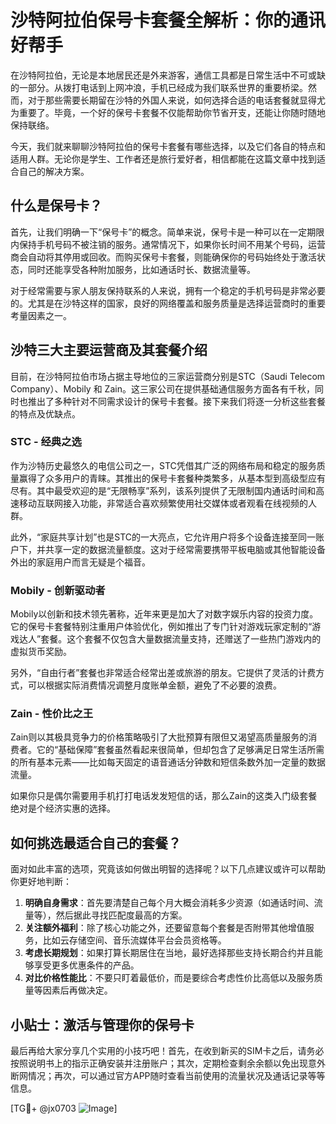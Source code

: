 # 沙特阿拉伯保号卡套餐全解析：你的通讯好帮手

在沙特阿拉伯，无论是本地居民还是外来游客，通信工具都是日常生活中不可或缺的一部分。从拨打电话到上网冲浪，手机已经成为我们联系世界的重要桥梁。然而，对于那些需要长期留在沙特的外国人来说，如何选择合适的电话套餐就显得尤为重要了。毕竟，一个好的保号卡套餐不仅能帮助你节省开支，还能让你随时随地保持联络。

今天，我们就来聊聊沙特阿拉伯的保号卡套餐有哪些选择，以及它们各自的特点和适用人群。无论你是学生、工作者还是旅行爱好者，相信都能在这篇文章中找到适合自己的解决方案。

## 什么是保号卡？

首先，让我们明确一下“保号卡”的概念。简单来说，保号卡是一种可以在一定期限内保持手机号码不被注销的服务。通常情况下，如果你长时间不用某个号码，运营商会自动将其停用或回收。而购买保号卡套餐，则能确保你的号码始终处于激活状态，同时还能享受各种附加服务，比如通话时长、数据流量等。

对于经常需要与家人朋友保持联系的人来说，拥有一个稳定的手机号码是非常必要的。尤其是在沙特这样的国家，良好的网络覆盖和服务质量是选择运营商时的重要考量因素之一。

## 沙特三大主要运营商及其套餐介绍

目前，在沙特阿拉伯市场占据主导地位的三家运营商分别是STC（Saudi Telecom Company）、Mobily 和 Zain。这三家公司在提供基础通信服务方面各有千秋，同时也推出了多种针对不同需求设计的保号卡套餐。接下来我们将逐一分析这些套餐的特点及优缺点。

### STC - 经典之选

作为沙特历史最悠久的电信公司之一，STC凭借其广泛的网络布局和稳定的服务质量赢得了众多用户的青睐。其推出的保号卡套餐种类繁多，从基本型到高级型应有尽有。其中最受欢迎的是“无限畅享”系列，该系列提供了无限制国内通话时间和高速移动互联网接入功能，非常适合喜欢频繁使用社交媒体或者观看在线视频的人群。

此外，“家庭共享计划”也是STC的一大亮点，它允许用户将多个设备连接至同一账户下，并共享一定的数据流量额度。这对于经常需要携带平板电脑或其他智能设备外出的家庭用户而言无疑是个福音。

### Mobily - 创新驱动者

Mobily以创新和技术领先著称，近年来更是加大了对数字娱乐内容的投资力度。它的保号卡套餐特别注重用户体验优化，例如推出了专门针对游戏玩家定制的“游戏达人”套餐。这个套餐不仅包含大量数据流量支持，还赠送了一些热门游戏内的虚拟货币奖励。

另外，“自由行者”套餐也非常适合经常出差或旅游的朋友。它提供了灵活的计费方式，可以根据实际消费情况调整月度账单金额，避免了不必要的浪费。

### Zain - 性价比之王

Zain则以其极具竞争力的价格策略吸引了大批预算有限但又渴望高质量服务的消费者。它的“基础保障”套餐虽然看起来很简单，但却包含了足够满足日常生活所需的所有基本元素——比如每天固定的语音通话分钟数和短信条数外加一定量的数据流量。

如果你只是偶尔需要用手机打打电话发发短信的话，那么Zain的这类入门级套餐绝对是个经济实惠的选择。

## 如何挑选最适合自己的套餐？

面对如此丰富的选项，究竟该如何做出明智的选择呢？以下几点建议或许可以帮助你更好地判断：

1. **明确自身需求**：首先要清楚自己每个月大概会消耗多少资源（如通话时间、流量等），然后据此寻找匹配度最高的方案。
2. **关注额外福利**：除了核心功能之外，还要留意每个套餐是否附带其他增值服务，比如云存储空间、音乐流媒体平台会员资格等。
3. **考虑长期规划**：如果打算长期居住在当地，最好选择那些支持长期合约并且能够享受更多优惠条件的产品。
4. **对比价格性能比**：不要只盯着最低价，而是要综合考虑性价比高低以及服务质量等因素后再做决定。

## 小贴士：激活与管理你的保号卡

最后再给大家分享几个实用的小技巧吧！首先，在收到新买的SIM卡之后，请务必按照说明书上的指示正确安装并注册账户；其次，定期检查剩余余额以免出现意外断网情况；再次，可以通过官方APP随时查看当前使用的流量状况及通话记录等等信息。

[TG💪+ @jx0703 ![Image](https://github.com/user-attachments/assets/dbca1d08-cadb-493c-b0ec-ad6f7a83f270)]